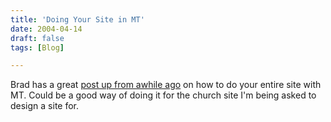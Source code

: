 ```yaml
---
title: 'Doing Your Site in MT'
date: 2004-04-14
draft: false
tags: [Blog]

---
```


Brad has a great [post up from awhile ago](http://bradchoate.com/weblog/2003/07/15/movable-type.php) on how to do your entire site with MT. Could be a good way of doing it for the church site I'm being asked to design a site for.